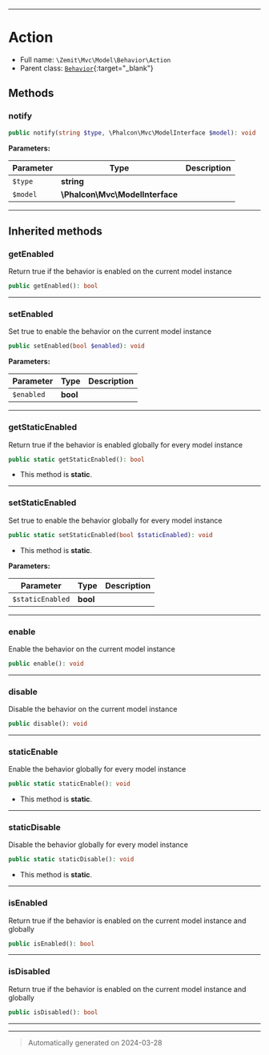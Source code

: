 ***

# Action





* Full name: `\Zemit\Mvc\Model\Behavior\Action`
* Parent class: [`Behavior`](https://docs.phalcon.io/latest/api/){:target="_blank"}




## Methods


### notify



```php
public notify(string $type, \Phalcon\Mvc\ModelInterface $model): void
```








**Parameters:**

| Parameter | Type | Description |
|-----------|------|-------------|
| `$type` | **string** |  |
| `$model` | **\Phalcon\Mvc\ModelInterface** |  |





***


## Inherited methods


### getEnabled

Return true if the behavior is enabled
on the current model instance

```php
public getEnabled(): bool
```












***

### setEnabled

Set true to enable the behavior
on the current model instance

```php
public setEnabled(bool $enabled): void
```








**Parameters:**

| Parameter | Type | Description |
|-----------|------|-------------|
| `$enabled` | **bool** |  |





***

### getStaticEnabled

Return true if the behavior is enabled
globally for every model instance

```php
public static getStaticEnabled(): bool
```



* This method is **static**.








***

### setStaticEnabled

Set true to enable the behavior
globally for every model instance

```php
public static setStaticEnabled(bool $staticEnabled): void
```



* This method is **static**.




**Parameters:**

| Parameter | Type | Description |
|-----------|------|-------------|
| `$staticEnabled` | **bool** |  |





***

### enable

Enable the behavior
on the current model instance

```php
public enable(): void
```












***

### disable

Disable the behavior
on the current model instance

```php
public disable(): void
```












***

### staticEnable

Enable the behavior
globally for every model instance

```php
public static staticEnable(): void
```



* This method is **static**.








***

### staticDisable

Disable the behavior
globally for every model instance

```php
public static staticDisable(): void
```



* This method is **static**.








***

### isEnabled

Return true if the behavior is enabled
on the current model instance and globally

```php
public isEnabled(): bool
```












***

### isDisabled

Return true if the behavior is enabled
on the current model instance and globally

```php
public isDisabled(): bool
```












***


***
> Automatically generated on 2024-03-28
